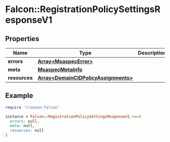 # Falcon::RegistrationPolicySettingsResponseV1

## Properties

| Name | Type | Description | Notes |
| ---- | ---- | ----------- | ----- |
| **errors** | [**Array&lt;MsaspecError&gt;**](MsaspecError.md) |  |  |
| **meta** | [**MsaspecMetaInfo**](MsaspecMetaInfo.md) |  |  |
| **resources** | [**Array&lt;DomainCIDPolicyAssignments&gt;**](DomainCIDPolicyAssignments.md) |  |  |

## Example

```ruby
require 'crimson-falcon'

instance = Falcon::RegistrationPolicySettingsResponseV1.new(
  errors: null,
  meta: null,
  resources: null
)
```

